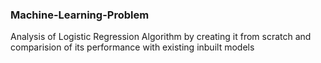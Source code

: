 ### Machine-Learning-Problem
Analysis of Logistic Regression Algorithm by creating it from scratch and comparision of its performance with existing inbuilt models
